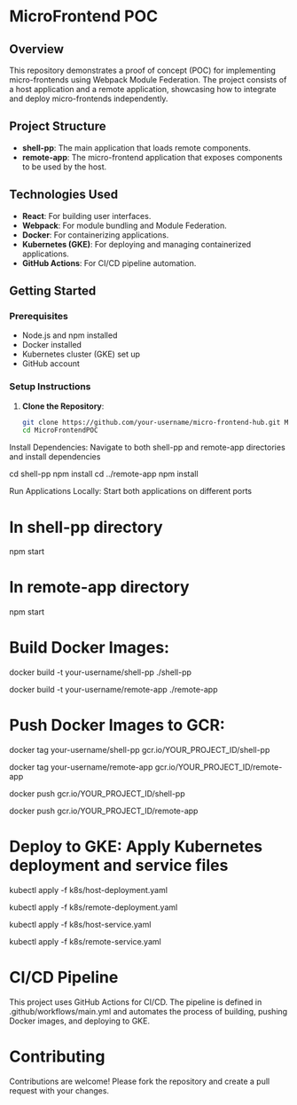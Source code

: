 # MicroFrontend POC

## Overview
This repository demonstrates a proof of concept (POC) for implementing micro-frontends using Webpack Module Federation. The project consists of a host application and a remote application, showcasing how to integrate and deploy micro-frontends independently.

## Project Structure
- **shell-pp**: The main application that loads remote components.
- **remote-app**: The micro-frontend application that exposes components to be used by the host.

## Technologies Used
- **React**: For building user interfaces.
- **Webpack**: For module bundling and Module Federation.
- **Docker**: For containerizing applications.
- **Kubernetes (GKE)**: For deploying and managing containerized applications.
- **GitHub Actions**: For CI/CD pipeline automation.

## Getting Started

### Prerequisites
- Node.js and npm installed
- Docker installed
- Kubernetes cluster (GKE) set up
- GitHub account

### Setup Instructions

1. **Clone the Repository**:
   ```bash
   git clone https://github.com/your-username/micro-frontend-hub.git MicroFrontendPOC
   cd MicroFrontendPOC

Install Dependencies: Navigate to both shell-pp and remote-app directories and install dependencies

cd shell-pp
npm install
cd ../remote-app
npm install

Run Applications Locally: Start both applications on different ports

# In shell-pp directory
npm start

# In remote-app directory
npm start

# Build Docker Images:
docker build -t your-username/shell-pp ./shell-pp

docker build -t your-username/remote-app ./remote-app

# Push Docker Images to GCR:
docker tag your-username/shell-pp gcr.io/YOUR_PROJECT_ID/shell-pp

docker tag your-username/remote-app gcr.io/YOUR_PROJECT_ID/remote-app

docker push gcr.io/YOUR_PROJECT_ID/shell-pp

docker push gcr.io/YOUR_PROJECT_ID/remote-app



# Deploy to GKE: Apply Kubernetes deployment and service files

kubectl apply -f k8s/host-deployment.yaml

kubectl apply -f k8s/remote-deployment.yaml

kubectl apply -f k8s/host-service.yaml


kubectl apply -f k8s/remote-service.yaml

# CI/CD Pipeline
This project uses GitHub Actions for CI/CD. The pipeline is defined in .github/workflows/main.yml and automates the process of building, pushing Docker images, and deploying to GKE.

# Contributing
Contributions are welcome! Please fork the repository and create a pull request with your changes.




